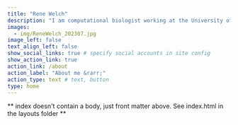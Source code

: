 ```yaml
---
title: "Rene Welch"
description: "I am computational biologist working at the University of Wisconsin - Madison. I have a joint appointment at [Dr. Irene Ong's lab](https://pages.cs.wisc.edu/~ong/) and the [Cancer and Informatics Shared Resources at UWCCC](https://cancer.wisc.edu/research/resources/cisr/)"
images:
  - img/ReneWelch_202307.jpg
image_left: false
text_align_left: false
show_social_links: true # specify social accounts in site config
show_action_link: true
action_link: /about
action_label: "About me &rarr;"
action_type: text # text, button
type: home
---
```


** index doesn't contain a body, just front matter above.
See index.html in the layouts folder **
